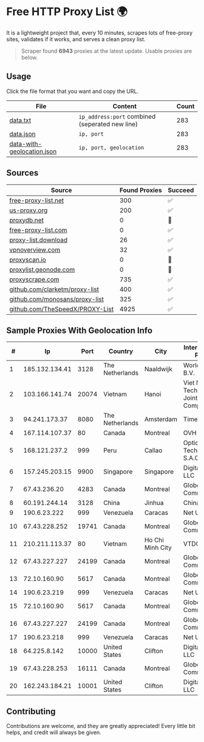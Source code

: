 
# Free HTTP Proxy List 🌍

It is a lightweight project that, every 10 minutes, scrapes lots of free-proxy sites, validates if it works, and serves a clean proxy list.


> Scraper found **6943** proxies at the latest update. Usable proxies are below.

## Usage

Click the file format that you want and copy the URL.


|File|Content|Count|
|----|-------|-----|
|[data.txt](https://raw.githubusercontent.com/themiralay/Proxy-List-World/master/data.txt)|`ip_address:port` combined (seperated new line)|283|
|[data.json](https://raw.githubusercontent.com/themiralay/Proxy-List-World/master/data.json)|`ip, port`|283|
|[data-with-geolocation.json](https://raw.githubusercontent.com/themiralay/Proxy-List-World/master/data-with-geolocation.json)|`ip, port, geolocation`|283|

## Sources

|Source|Found Proxies|Succeed|
|------|-------------|-------|
|[free-proxy-list.net](https://free-proxy-list.net)|300|✅|
|[us-proxy.org](https://www.us-proxy.org)|200|✅|
|[proxydb.net](http://proxydb.net)|0|🚫|
|[free-proxy-list.com](https://free-proxy-list.com/?page=&port=&type%5B%5D=http&type%5B%5D=https&up_time=0&search=Search)|0|✅|
|[proxy-list.download](https://www.proxy-list.download/HTTP)|26|✅|
|[vpnoverview.com](https://vpnoverview.com/privacy/anonymous-browsing/free-proxy-servers)|32|✅|
|[proxyscan.io](https://www.proxyscan.io)|0|🚫|
|[proxylist.geonode.com](https://proxylist.geonode.com/api/proxy-list?limit=300&page=1&sort_by=lastChecked&sort_type=desc&protocols=http,https)|0|🚫|
|[proxyscrape.com](https://api.proxyscrape.com/v2/?request=displayproxies&protocol=http&timeout=10000&country=all&ssl=all&anonymity=all)|735|✅|
|[github.com/clarketm/proxy-list](https://raw.githubusercontent.com/clarketm/proxy-list/master/proxy-list-raw.txt)|400|✅|
|[github.com/monosans/proxy-list](https://raw.githubusercontent.com/monosans/proxy-list/main/proxies/http.txt)|325|✅|
|[github.com/TheSpeedX/PROXY-List](https://raw.githubusercontent.com/TheSpeedX/PROXY-List/master/http.txt)|4925|✅|


## Sample Proxies With Geolocation Info

|#|Ip|Port|Country|City|Internet Service Provider|
|-|--|----|-------|----|-------------------------|
|1|185.132.134.41|3128|The Netherlands|Naaldwijk|WorldStream B.V.|
|2|103.166.141.74|20074|Vietnam|Hanoi|Viet NAM Cloud Technology Joint Stock Company|
|3|94.241.173.37|8080|The Netherlands|Amsterdam|TimeWeb Ltd.|
|4|167.114.107.37|80|Canada|Montreal|OVH SAS|
|5|168.121.237.2|999|Peru|Callao|Optical Technologies S.A.C.|
|6|157.245.203.15|9900|Singapore|Singapore|DigitalOcean, LLC|
|7|67.43.236.20|4283|Canada|Montreal|GloboTech Communications|
|8|60.191.244.14|3128|China|Jinhua|Chinanet|
|9|190.6.23.222|999|Venezuela|Caracas|Net Uno|
|10|67.43.228.252|19741|Canada|Montreal|GloboTech Communications|
|11|210.211.113.37|80|Vietnam|Ho Chi Minh City|VTDC|
|12|67.43.227.227|24199|Canada|Montreal|GloboTech Communications|
|13|72.10.160.90|5617|Canada|Montreal|GloboTech Communications|
|14|190.6.23.219|999|Venezuela|Caracas|Net Uno|
|15|72.10.160.90|5617|Canada|Montreal|GloboTech Communications|
|16|67.43.227.227|24199|Canada|Montreal|GloboTech Communications|
|17|190.6.23.218|999|Venezuela|Caracas|Net Uno|
|18|64.225.8.142|10000|United States|Clifton|DigitalOcean, LLC|
|19|67.43.228.253|16111|Canada|Montreal|GloboTech Communications|
|20|162.243.184.21|10001|United States|Clifton|DigitalOcean, LLC|



## Contributing

Contributions are welcome, and they are greatly appreciated! Every
little bit helps, and credit will always be given.

